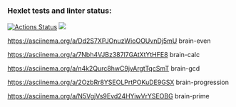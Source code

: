 ### Hexlet tests and linter status:
[![Actions Status](https://github.com/Yagamama/python-project-49/actions/workflows/hexlet-check.yml/badge.svg)](https://github.com/Yagamama/python-project-49/actions)
<a href="https://codeclimate.com/github/Yagamama/python-project-49/maintainability"><img src="https://api.codeclimate.com/v1/badges/b0d1a8541e86b4fab3fa/maintainability" /></a>

https://asciinema.org/a/Dd2S7XPJOnuzWioOOUvnDj5mU brain-even

https://asciinema.org/a/7Nbh4VJBz387l7GAtXtYtHFE8 brain-calc

https://asciinema.org/a/n4k2Qurc8hwC9jvArgtTqcSmT brain-gcd

https://asciinema.org/a/2OzbRr8YSEOLPrtPOKuDE9GSX brain-progression

https://asciinema.org/a/N5VgjVs9Evd24HYiwVrYSEOBG brain-prime